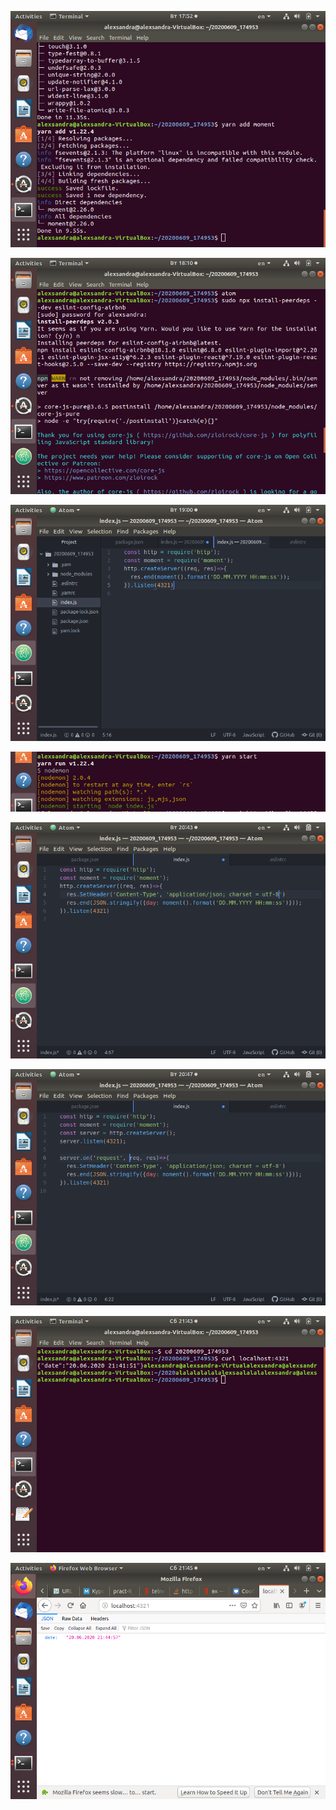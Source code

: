 ![](https://github.com/AlexTrubkina/web-portfolio/blob/master/Comp%20Pract/Theme%202.1/1.png)

![](https://github.com/AlexTrubkina/web-portfolio/blob/master/Comp%20Pract/Theme%202.1/2.png)

![](https://github.com/AlexTrubkina/web-portfolio/blob/master/Comp%20Pract/Theme%202.1/3.png)

![](https://github.com/AlexTrubkina/web-portfolio/blob/master/Comp%20Pract/Theme%202.1/4.png)

![](https://github.com/AlexTrubkina/web-portfolio/blob/master/Comp%20Pract/Theme%202.1/5.png)

![](https://github.com/AlexTrubkina/web-portfolio/blob/master/Comp%20Pract/Theme%202.1/6.png)

![](https://github.com/AlexTrubkina/web-portfolio/blob/master/Comp%20Pract/Theme%202.1/Screenshot%20from%202020-06-20%2021-43-42.png)

![](https://github.com/AlexTrubkina/web-portfolio/blob/master/Comp%20Pract/Theme%202.1/Screenshot%20from%202020-06-20%2021-45-05.png)
